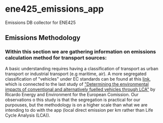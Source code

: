 # ene425_emissions_app
Emissions DB collector for ENE425

## Emissions Methodology

### Within this section we are gathering information on emissions calculation method for transport sources:
A basic understanding requires having a classification of transport as urban transport or industrial transport (e.g maritime, air).
A more segregated classification of "vehicles" under EC standards can be found at this [link](https://www.eafo.eu/knowledge-center/european-vehicle-categories), which is connected to the last study of ["Determining the environmental impacts of conventional
and alternatively fuelled vehicles through LCA"](https://ec.europa.eu/clima/sites/clima/files/transport/vehicles/docs/2020_study_main_report_en.pdf) by Ricardo Energy and Environment for the European Comission. Our observations o this study is that the segregation is practical for our purpouses, but the methodology is on a higher scale than what we are intending to do with the app (local direct emission per km rather than Life Cycle Analysis (LCA)).

